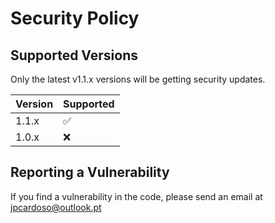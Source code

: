 # Security Policy

## Supported Versions

Only the latest v1.1.x versions will be getting security updates.

| Version | Supported          |
| ------- | ------------------ |
| 1.1.x   | :white_check_mark: |
| 1.0.x   | :x:                |

## Reporting a Vulnerability

If you find a vulnerability in the code, please send an email at jpcardoso@outlook.pt
